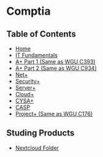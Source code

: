 # Comptia

## Table of Contents

- [Home]()
- [IT Fundamentals]()
- [A+ Part 1 (Same as WGU C393)](https://wiki.commsnet.org/en/WGU/C393)
- [A+ Part 2 (Same as WGU C934)](https://wiki.commsnet.org/en/WGU/C394)
- [Net+]()
- [Security+]()
- [Server+]()
- [Cloud+](https://wiki.commsnet.org/en/Certifications/comptia/Cloudplus)
- [CYSA+]()
- [CASP]()
- [Project+ (Same as WGU C176)](https://wiki.commsnet.org/en/WGU/C176)


## Studing Products
- [Nextcloud Folder](https://nextcloud.commsnet.org/index.php/s/4an9cgM4mX38mzF)